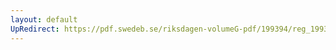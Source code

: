 ```yaml
---
layout: default
UpRedirect: https://pdf.swedeb.se/riksdagen-volumeG-pdf/199394/reg_199394/reg_199394_0105.pdf
---
```

